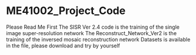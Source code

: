 # ME41002_Project_Code
Please Read Me First
The SISR Ver 2.4 code is the training of the single image super-resolution network
The Reconstruct_Network_Ver2 is the training of the inversed mosaic reconstruction network
Datasets is available in the file, please download and try by yourself
